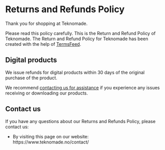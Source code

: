 
<h1>Returns and Refunds Policy</h1>


<p>Thank you for shopping at Teknomade.</p>

<p>Please read this policy carefully. This is the Return and Refund Policy of Teknomade. The Return and Refund Policy  for Teknomade has been created with the help of <a href="https://www.termsfeed.com/">TermsFeed</a>.</p>




<h2>Digital products</h2>

<p>We issue refunds for digital products within 30 days of the original purchase of the product.</p>

<p>We recommend <a href="./contact">contacting us for assistance</a> if you experience any issues receiving or downloading our products.</p>



<h2>Contact us</h2>

<p>If you have any questions about our Returns and Refunds Policy, please contact us:</p>

<ul>
<li>
    <p>By visiting this page on our website: https://www.teknomade.no/contact/</p>
</li>
</ul>

